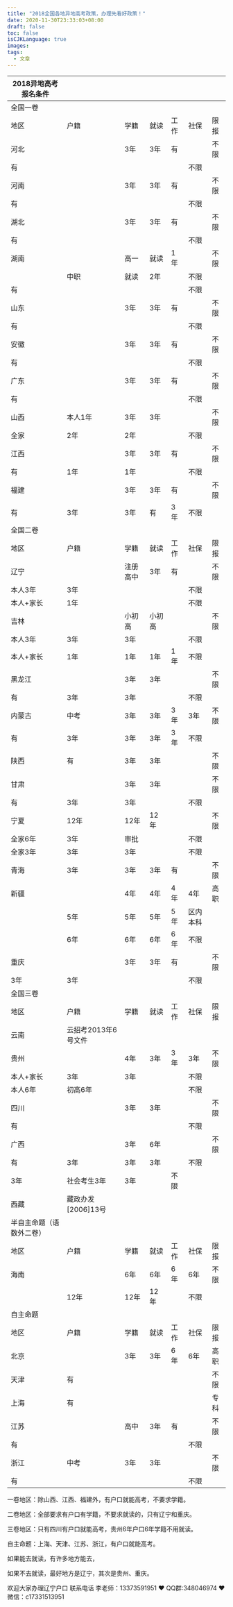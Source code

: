 ```yaml
---
title: "2018全国各地异地高考政策，办理先看好政策！"
date: 2020-11-30T23:33:03+08:00
draft: false
toc: false
isCJKLanguage: true
images:
tags: 
  - 文章
---
```




| 2018异地高考报名条件     |                     |          |        |      |          |      |
| ------------------------ | ------------------- | -------- | ------ | ---- | -------- | ---- |
| 全国一卷                 |                     |          |        |      |          |      |
| 地区                     | 户籍                | 学籍     | 就读   | 工作 | 社保     | 限报 |
| 河北                     |                     | 3年      | 3年    | 有   |          | 不限 |
| 有                       |                     |          |        |      | 不限     |      |
| 河南                     |                     | 3年      | 3年    | 有   |          | 不限 |
| 有                       |                     |          |        |      | 不限     |      |
| 湖北                     |                     | 3年      | 3年    | 有   |          | 不限 |
| 有                       |                     |          |        |      | 不限     |      |
| 湖南                     |                     | 高一     | 就读   | 1年  |          | 不限 |
|                          | 中职                | 就读     | 2年    |      | 不限     |      |
| 有                       |                     |          |        |      | 不限     |      |
| 山东                     |                     | 3年      | 3年    | 有   |          | 不限 |
| 有                       |                     |          |        |      | 不限     |      |
| 安徽                     |                     | 3年      | 3年    | 有   |          | 不限 |
| 有                       |                     |          |        |      | 不限     |      |
| 广东                     |                     | 3年      | 3年    | 有   |          | 不限 |
| 有                       |                     |          |        |      | 不限     |      |
| 山西                     | 本人1年             | 3年      | 3年    |      |          | 不限 |
| 全家                     | 2年                 | 2年      |        |      | 不限     |      |
| 江西                     |                     | 3年      | 3年    | 有   |          | 不限 |
| 有                       | 1年                 | 1年      |        |      | 不限     |      |
| 福建                     |                     | 3年      | 3年    | 有   |          | 不限 |
| 有                       | 3年                 | 3年      | 有     | 3年  | 不限     |      |
| 全国二卷                 |                     |          |        |      |          |      |
| 地区                     | 户籍                | 学籍     | 就读   | 工作 | 社保     | 限报 |
| 辽宁                     |                     | 注册高中 | 3年    | 有   |          | 不限 |
| 本人3年                  | 3年                 |          |        |      | 不限     |      |
| 本人+家长                | 1年                 |          |        |      | 不限     |      |
| 吉林                     |                     | 小初高   | 小初高 |      |          | 不限 |
| 本人3年                  | 3年                 | 3年      |        |      | 不限     |      |
| 本人+家长                | 1年                 | 1年      | 1年    | 1年  | 不限     |      |
| 黑龙江                   |                     | 3年      | 3年    |      |          | 不限 |
| 有                       | 3年                 | 3年      |        |      | 不限     |      |
| 内蒙古                   | 中考                | 3年      | 3年    | 3年  | 3年      | 不限 |
| 有                       | 3年                 | 3年      | 3年    | 3年  | 不限     |      |
| 陕西                     | 有                  | 3年      | 3年    |      |          | 不限 |
| 甘肃                     |                     | 3年      | 3年    |      |          | 不限 |
| 有                       | 3年                 | 3年      |        |      | 不限     |      |
| 宁夏                     | 12年                | 12年     | 12年   |      |          | 不限 |
| 全家6年                  | 3年                 | 审批     |        |      | 不限     |      |
| 全家3年                  | 3年                 | 3年      |        |      | 不限     |      |
| 青海                     | 3年                 | 3年      | 3年    | 有   |          | 不限 |
| 新疆                     |                     | 4年      | 4年    | 4年  | 4年      | 高职 |
|                          | 5年                 | 5年      | 5年    | 5年  | 区内本科 |      |
|                          | 6年                 | 6年      | 6年    | 6年  | 不限     |      |
| 重庆                     |                     | 3年      | 3年    | 有   |          | 不限 |
| 3年                      | 3年                 |          |        |      | 不限     |      |
| 全国三卷                 |                     |          |        |      |          |      |
| 地区                     | 户籍                | 学籍     | 就读   | 工作 | 社保     | 限报 |
| 云南                     | 云招考2013年6号文件 |          |        |      |          |      |
| 贵州                     |                     | 4年      | 3年    | 3年  | 3年      | 不限 |
| 本人+家长                | 3年                 | 3年      |        |      | 不限     |      |
| 本人6年                  | 初高6年             |          |        |      | 不限     |      |
| 四川                     |                     | 3年      | 3年    |      |          | 不限 |
| 有                       |                     |          |        |      | 不限     |      |
| 广西                     |                     | 3年      | 6年    |      |          | 不限 |
| 有                       | 3年                 | 3年      | 3年    |      | 不限     |      |
| 3年                      | 社会考生3年         | 3年      |        | 不限 |          |      |
| 西藏                     | 藏政办发[2006]13号  |          |        |      |          |      |
| 半自主命题（语数外二卷） |                     |          |        |      |          |      |
| 地区                     | 户籍                | 学籍     | 就读   | 工作 | 社保     | 限报 |
| 海南                     |                     | 6年      | 6年    | 6年  | 6年      | 不限 |
|                          | 12年                | 12年     | 12年   |      | 不限     |      |
| 自主命题                 |                     |          |        |      |          |      |
| 地区                     | 户籍                | 学籍     | 就读   | 工作 | 社保     | 限报 |
| 北京                     |                     | 3年      | 3年    | 6年  | 6年      | 高职 |
| 天津                     | 有                  |          |        |      |          | 不限 |
| 上海                     | 有                  |          |        |      |          | 专科 |
| 江苏                     |                     | 高中     | 3年    | 有   |          | 不限 |
| 有                       |                     |          |        |      | 不限     |      |
| 浙江                     | 中考                | 3年      | 3年    |      |          | 不限 |
| 有                       |                     |          |        |      | 不限     |      |

一卷地区：除山西、江西、福建外，有户口就能高考，不要求学籍。

二卷地区：全部要求有户口有学籍，不要求就读的，只有辽宁和重庆。

三卷地区：只有四川有户口就能高考，贵州6年户口6年学籍不用就读。

自主命题：上海、天津、江苏、浙江，有户口就能高考。

如果能去就读，有许多地方能去，

如果不去就读，最好地方是辽宁，其次是贵州、重庆。

欢迎大家办理辽宁户口 联系电话 李老师：13373591951 ❤️ QQ群:348046974 ❤️ 微信：c17331513951 

